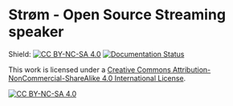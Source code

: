 
# Strøm - Open Source Streaming speaker

Shield: [![CC BY-NC-SA 4.0][cc-by-nc-sa-shield]][cc-by-nc-sa]
[![Documentation Status](https://readthedocs.org/projects/stroem/badge/?version=latest)](https://stroem.readthedocs.io/en/latest/?badge=latest)


This work is licensed under a
[Creative Commons Attribution-NonCommercial-ShareAlike 4.0 International License][cc-by-nc-sa].

[![CC BY-NC-SA 4.0][cc-by-nc-sa-image]][cc-by-nc-sa]

[cc-by-nc-sa]: http://creativecommons.org/licenses/by-nc-sa/4.0/
[cc-by-nc-sa-image]: https://licensebuttons.net/l/by-nc-sa/4.0/88x31.png
[cc-by-nc-sa-shield]: https://img.shields.io/badge/License-CC%20BY--NC--SA%204.0-lightgrey.svg
